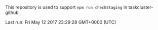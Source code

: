 This repository is used to support `npm run checkStaging` in taskcluster-github

Last run: Fri May 12 2017 23:29:28 GMT+0000 (UTC)